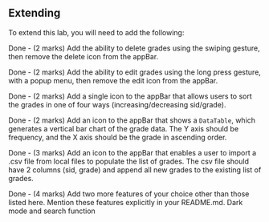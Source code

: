 
## Extending
To extend this lab, you will need to add the following:

Done - (2 marks) Add the ability to delete grades using the swiping gesture, then remove the delete icon from the appBar.

Done - (2 marks) Add the ability to edit grades using the long press gesture, with a popup menu, then remove the edit icon from the appBar.

Done - (2 marks) Add a single icon to the appBar that allows users to sort the grades in one of four ways (increasing/decreasing sid/grade).

Done - (2 marks) Add an icon to the appBar that shows a `DataTable`, which generates a vertical bar chart of the grade data. The Y axis should be frequency, and the X axis should be the grade in ascending order.

Done - (3 marks) Add an icon to the appBar that enables a user to import a .csv file from local files to populate the list of grades. The csv file should have 2 columns (sid, grade) and append all new grades to the existing list of grades.

Done - (4 marks) Add two more features of your choice other than those listed here. Mention these features explicitly in your README.md.
            Dark mode and search function
